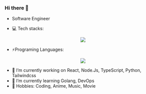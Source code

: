 ### Hi there 👋

- Software Engineer

- 💻 Tech stacks:
<p align="center">
  <a href="https://skillicons.dev">
    <img src="https://skillicons.dev/icons?i=react,nodejs,nestjs,expressjs,mongodb,postgres&perline=3" />
  </a>
</p>

- ⚡Programing Languages:
<p align="center">
  <a href="https://skillicons.dev">
    <img src="https://skillicons.dev/icons?i=typescript,javascript,golang,python" />
  </a>
</p>

- 🔭 I’m currently working on React, Node.Js, TypeScript, Python, Tailwindcss
- 🌱 I’m currently learning Golang, DevOps
- 🙌 Hobbies: Coding, Anime, Music, Movie 

<!--
- 👯 I’m looking to collaborate on ...
- 🤔 I’m looking for help with ...
- 💬 Ask me about ...
- 📫 How to reach me: ...
- 😄 Pronouns: ...
- ⚡ Fun fact: ...
-->
